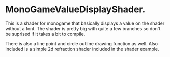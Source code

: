 # MonoGameValueDisplayShader.
This is a shader for monogame that basically displays a value on the shader without a font.
The shader is pretty big with quite a few branches so don't be suprised if it takes a bit to compile.

There is also a line point and circle outline drawing function as well. 
Also included is a simple 2d refraction shader included in the shader example.

